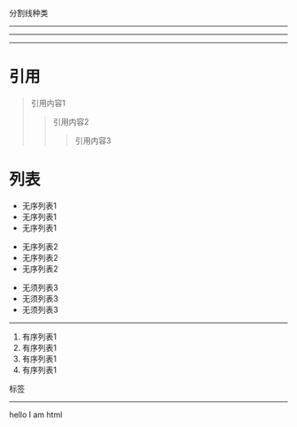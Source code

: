 分割线种类
****
----
___



引用
===

>引用内容1
>>引用内容2
>>>引用内容3

列表
===

* 无序列表1
* 无序列表1
* 无序列表1

- 无序列表2
- 无序列表2
- 无序列表2

+ 无须列表3
+ 无须列表3
+ 无须列表3

---
1. 有序列表1
1. 有序列表1
1. 有序列表1
1. 有序列表1

标签
***
<html>
<div>hello I am html</div>
<html>








